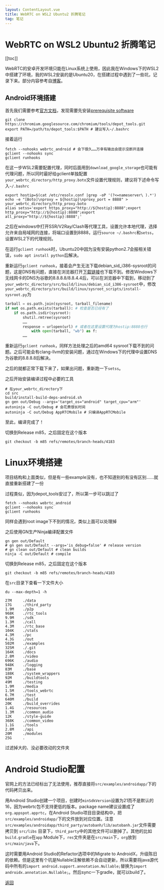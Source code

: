 ```yaml
---
layout: ContentLayout.vue
title: WebRTC on WSL2 Ubuntu2 折腾笔记
tag: 笔记
---
```



# WebRTC on WSL2 Ubuntu2 折腾笔记

[[toc]]

WebRTC的安卓开发环境只能在Linux系统上使用，因此我在Windows下的WSL2中搭建了环境，我的WSL2安装的是Ubuntu20，在搭建过程中遇到了一些坑，记录下来。部分内容参考自[博客](https://www.cnblogs.com/hejunlin/p/12526727.html)。

## Android环境搭建

首先我们需要参考[官方文档](https://webrtc.googlesource.com/src/+/refs/heads/master/docs/native-code/android/index.md)，发现需要先安装[prerequisite software](https://webrtc.googlesource.com/src/+/refs/heads/master/docs/native-code/development/prerequisite-sw/index.md)

```shell
git clone https://chromium.googlesource.com/chromium/tools/depot_tools.git
export PATH=/path/to/depot_tools:$PATH # 建议写入~/.bashrc
```

接着运行

```shell
fetch --nohooks webrtc_android # 会下很久……万幸有输出会提示没断开连接
gclient --nohooks sync
gclient runhooks
```

在这一步WSL2需要配置代理，同时后面用到`download_google_storage`也可能有代理问题，所以同时最好给gclient单独配置`your_webrtc_directory/http_proxy.boto`文件设置代理规则，建议将下述命令写入`~/.bashrc`

```shell
export hostip=$(cat /etc/resolv.conf |grep -oP '(?<=nameserver\ ).*')
echo -e "[Boto]\nproxy = ${hostip}\nproxy_port = 8888" > your_webrtc_directory/http_proxy.boto
alias setss='export https_proxy="http://${hostip}:8888";export http_proxy="http://${hostip}:8888";export all_proxy="http://${hostip}:8888";'
```

之后在windows中打开SSR/V2Ray/Clash等代理工具，设置允许本地代理，选择允许来自局域网的连接，将端口设置到8888，运行`source ~/.bashrc`和`setss`，设置WSL2下的代理规则。

在运行`gclient runhook`时，Ubuntu20中因为没有安装python2.7会报相关错误，`sudo apt install python`后解决。

重新运行`gclient runhook`，接着会产生无法下载debian_sid_i386-sysroot的问题，这是DNS有问题，直接在浏览器打开[下载链接](https://commondatastorage.googleapis.com/chrome-linux-sysroot/toolchain/d967bcef40477dbc39acef141ff22bf73f3e7cdb/debian_sid_i386_sysroot.tar.xz)也下载不到。修改Windows下无线网卡的DNS为谷歌的8.8.8.8/8.8.4.4后，可以在浏览器中下载到，移动到了`your_webrtc_directory/src/build/linux/debian_sid_i386-sysroot`中，修改`your_webrtc_directory/src/build/linux/sysroot_scripts/install-sysroot.py`为

```python
tarball = os.path.join(sysroot, tarball_filename)
if not os.path.exists(tarball): # 检查是否已经有了 
    if os.path.isdir(sysroot):
        shutil.rmtree(sysroot)
		……
        response = urlopen(url) # 或者在这里设置代理为hostip:8888也行
            with open(tarball, "wb") as f:
  		……
```

重新运行`gclient runhook`，同样方法处理之后的amd64 sysroot下载不到的问题。之后可能会有clang-llvm的安装问题，通过在Windows下的代理中设置DNS为谷歌的8.8.8.8后解决。

之后的就都正常下载下来了，如果出问题，重新跑一下`setss`。

之后开始安装编译过程中必要的工具

```shell
# 在your_webrtc_directory下
cd src 
build/install-build-deps-android.sh 
gn gen out/Debug --args='target_os="android" target_cpu="arm"'
autoninja -C out/Debug # 会花费很长时间
autoninja -C out/Debug AppRTCMobile # 只编译AppRTCMobile
```

至此，编译完成了！

切换到Release m85，之后固定在这个版本

```shell
git checkout -b m85 refs/remotes/branch-heads/4183
```



# Linux环境搭建

项目结构和上面类似，但是有一些example没有，也不知道别的有没有区别……就直接重新搭建了一份

过程类似，因为depot_tools安过了，所以第一步可以跳过了

```shell
fetch --nohooks webrtc_android
gclient --nohooks sync
gclient runhooks
```

同样会遇到root image下不到的情况，类似上面可以处理掉

之后使用GN生产Ninja编译配置文件

```shell
gn gen out/Default
# gn gen out/Default --args='is_debug=false' # release version
# gn clean out/Default # clean builds
ninja -C out/Default # compile
```

切换到Release m85，之后固定在这个版本

```shell
git checkout -b m85 refs/remotes/branch-heads/4183
```

在`src`目录下查看一下文件大小

```shell
du --max-depth=1 -h

27M     ./data
17G     ./third_party
1.9M    ./p2p
968K    ./rtc_tools
9.9M    ./sdk
1.3M    ./call
4.3M    ./rtc_base
104K    ./stats
4.3M    ./pc
4.3G    ./out
502M    ./examples
325M    ./.git
164K    ./docs
2.8M    ./video
696K    ./audio
948K    ./logging
83M     ./base
188K    ./system_wrappers
92M     ./buildtools
49M     ./testing
1.9M    ./media
1.5M    ./tools_webrtc
6.7M    ./test
640M    ./build
20K     ./build_overrides
1.4G    ./resources
1.3M    ./common_audio
12K     ./style-guide
368K    ./common_video
1.1G    ./tools
2.8M    ./api
20M     ./modules
25G     .
```

过滤掉大的、没必要改动的文件夹

# Android Studio配置

官网上的方法已经标出了无法使用，推荐直接将`src/examples/androidapp/`下的代码拷贝出来。

用Android Studio创建一个项目，创建时`minSdkVersion`设置为21而不是默认的16，因为webrtc包不支持更低的版本。package name建议设置成了`org.appspot.apprtc`，在Android Studio项目目录结构中，把`src/examples/androidapp/`下的文件放到对应位置。注意 `src/examples/androidapp/third_party/autobanh/lib/autobanh.jar`文件需要拷贝到 `src/libs` 目录下，`third_party`中的其他文件可以删掉了。其他的比如`build.gradle`在`app` Module下，`res`文件夹是在`src/main`下，`org`放到`src/main/java`下。

这时需要用Android Studio的Refactor选项中的Migrate to AndroidX，升级陈旧的依赖。但是这里有个坑是Nullable注解依赖不会自动更新，所以需要将java源代码中所有的`import android.support.annotation.Nullable;`替换为`import androidx.annotation.Nullable;`。然后sync一下gradle，就可以build了。





[返回](/zh/blogs/)
 
 <Comment lang="zh-CN"/> 
 